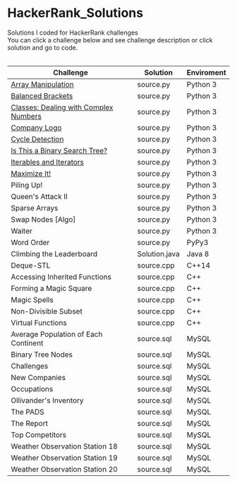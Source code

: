 # HackerRank_Solutions
Solutions I coded for HackerRank challenges <br>
You can click a challenge below and see challenge description or click solution and go to code.<br> <br>

| **Challenge**                         	| **Solution**  	| **Enviroment** 	|
|---------------------------------------	|---------------	|----------------	|
| [Array Manipulation](https://www.hackerrank.com/challenges/crush/problem)                    	| source.py     	| Python 3       	|
| [Balanced Brackets](https://www.hackerrank.com/challenges/balanced-brackets/problem)                     	| source.py     	| Python 3       	|
| [Classes: Dealing with Complex Numbers](https://www.hackerrank.com/challenges/class-1-dealing-with-complex-numbers/problem) 	| source.py     	| Python 3       	|
| [Company Logo](https://www.hackerrank.com/challenges/most-commons/problem)                          	| source.py     	| Python 3       	|
| [Cycle Detection](https://www.hackerrank.com/challenges/detect-whether-a-linked-list-contains-a-cycle/problem)                       	| source.py     	| Python 3       	|
| [Is This a Binary Search Tree?](https://www.hackerrank.com/challenges/is-binary-search-tree/problem)         	| source.py     	| Python 3       	|
| [Iterables and Iterators](https://www.hackerrank.com/challenges/iterables-and-iterators/problem)               	| source.py     	| Python 3       	|
| [Maximize It!](https://www.hackerrank.com/challenges/maximize-it/problem)                          	| source.py     	| Python 3       	|
| Piling Up!                            	| source.py     	| Python 3       	|
| Queen's Attack II                     	| source.py     	| Python 3       	|
| Sparse Arrays                         	| source.py     	| Python 3       	|
| Swap Nodes [Algo]                     	| source.py     	| Python 3       	|
| Waiter                                	| source.py     	| Python 3       	|
| Word Order                            	| source.py     	| PyPy3          	|
| Climbing the Leaderboard              	| Solution.java 	| Java 8         	|
| Deque-STL                             	| source.cpp    	| C++14          	|
| Accessing Inherited Functions         	| source.cpp    	| C++            	|
| Forming a Magic Square                	| source.cpp    	| C++            	|
| Magic Spells                          	| source.cpp    	| C++            	|
| Non-Divisible Subset                  	| source.cpp    	| C++            	|
| Virtual Functions                     	| source.cpp    	| C++            	|
| Average Population of Each Continent  	| source.sql    	| MySQL          	|
| Binary Tree Nodes                     	| source.sql    	| MySQL          	|
| Challenges                            	| source.sql    	| MySQL          	|
| New Companies                         	| source.sql    	| MySQL          	|
| Occupations                           	| source.sql    	| MySQL          	|
| Ollivander's Inventory                	| source.sql    	| MySQL          	|
| The PADS                              	| source.sql    	| MySQL          	|
| The Report                            	| source.sql    	| MySQL          	|
| Top Competitors                       	| source.sql    	| MySQL          	|
| Weather Observation Station 18        	| source.sql    	| MySQL          	|
| Weather Observation Station 19        	| source.sql    	| MySQL          	|
| Weather Observation Station 20        	| source.sql    	| MySQL          	|
